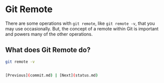 # Git Remote

There are some operations with `git remote`, like `git remote -v`, that you may use occasionally. But, the concept of a remote within Git is important and powers many of the other operations.

## What does Git Remote do?

```bash
git remote -v


[Previous](commit.md) | [Next](status.md)
